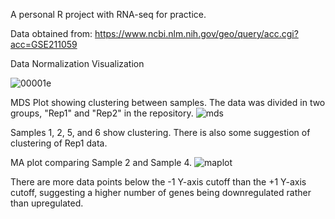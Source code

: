 A personal R project with RNA-seq for practice.

Data obtained from: https://www.ncbi.nlm.nih.gov/geo/query/acc.cgi?acc=GSE211059

Data Normalization Visualization

![00001e](https://user-images.githubusercontent.com/103966006/205519328-e8ec3607-c3d8-41f2-8c95-b95ad00ee679.png)


MDS Plot showing clustering between samples. The data was divided in two groups, "Rep1" and "Rep2" in the repository.
![mds](https://user-images.githubusercontent.com/103966006/205519422-ffd7183c-9aa8-435e-8fa5-a411f6d9f82e.png)

Samples 1, 2, 5, and 6 show clustering. There is also some suggestion of clustering of Rep1 data.


MA plot comparing Sample 2 and Sample 4.
![maplot](https://user-images.githubusercontent.com/103966006/205519559-5e7d418a-e346-48ac-92d2-4606b0e340cd.png)

There are more data points below the -1 Y-axis cutoff than the +1 Y-axis cutoff, suggesting a higher number of genes being downregulated rather than upregulated.
